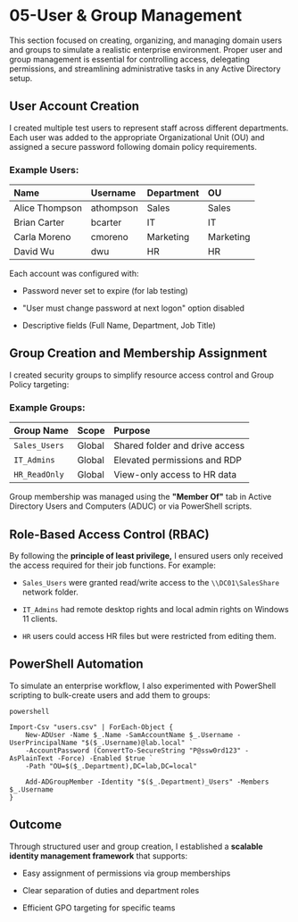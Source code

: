# 05-User & Group Management
This section focused on creating, organizing, and managing domain users and groups to simulate a realistic enterprise environment. Proper user and group management is essential for controlling access, delegating permissions, and streamlining administrative tasks in any Active Directory setup.

## User Account Creation
I created multiple test users to represent staff across different departments. Each user was added to the appropriate Organizational Unit (OU) and assigned a secure password following domain policy requirements.

### Example Users:
| Name | Username | Department | OU |
| :- | :- | :- | :- |
| Alice Thompson | athompson | Sales | Sales |
| Brian Carter | bcarter | IT | IT |
| Carla Moreno | cmoreno | Marketing | Marketing |
| David Wu | dwu | HR | HR |

Each account was configured with:

  * Password never set to expire (for lab testing)

  * "User must change password at next logon" option disabled

  * Descriptive fields (Full Name, Department, Job Title)

## Group Creation and Membership Assignment
I created security groups to simplify resource access control and Group Policy targeting:

### Example Groups:
| Group Name | Scope | Purpose |
| :- | :- | :- |
| `Sales_Users` | Global | Shared folder and drive access |
| `IT_Admins` | Global | Elevated permissions and RDP |
| `HR_ReadOnly` | Global | View-only access to HR data |

Group membership was managed using the **"Member Of"** tab in Active Directory Users and Computers (ADUC) or via PowerShell scripts.

## Role-Based Access Control (RBAC)
By following the **principle of least privilege,** I ensured users only received the access required for their job functions. For example:

  * `Sales_Users` were granted read/write access to the `\\DC01\SalesShare` network folder.

  * `IT_Admins` had remote desktop rights and local admin rights on Windows 11 clients.

  * `HR` users could access HR files but were restricted from editing them.

## PowerShell Automation
To simulate an enterprise workflow, I also experimented with PowerShell scripting to bulk-create users and add them to groups:

```
powershell

Import-Csv "users.csv" | ForEach-Object {
    New-ADUser -Name $_.Name -SamAccountName $_.Username -UserPrincipalName "$($_.Username)@lab.local" `
    -AccountPassword (ConvertTo-SecureString "P@ssw0rd123" -AsPlainText -Force) -Enabled $true `
    -Path "OU=$($_.Department),DC=lab,DC=local"
    
    Add-ADGroupMember -Identity "$($_.Department)_Users" -Members $_.Username
}
```

## Outcome
Through structured user and group creation, I established a **scalable identity management framework** that supports:

  * Easy assignment of permissions via group memberships

  * Clear separation of duties and department roles

  * Efficient GPO targeting for specific teams
